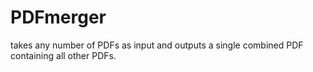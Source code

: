 # PDFmerger
takes any number of PDFs as input and outputs a single combined PDF containing all other PDFs.
